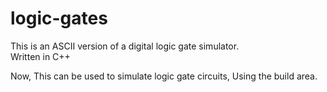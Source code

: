 # logic-gates
This is an ASCII version of a digital logic gate simulator.  
Written in C++  


Now, This can be used to simulate logic gate circuits, Using the build area.  
